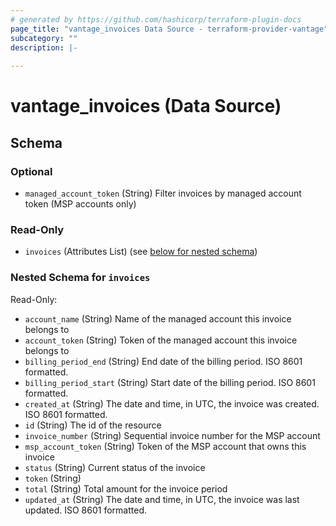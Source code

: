 ```yaml
---
# generated by https://github.com/hashicorp/terraform-plugin-docs
page_title: "vantage_invoices Data Source - terraform-provider-vantage"
subcategory: ""
description: |-
  
---
```


# vantage_invoices (Data Source)





<!-- schema generated by tfplugindocs -->
## Schema

### Optional

- `managed_account_token` (String) Filter invoices by managed account token (MSP accounts only)

### Read-Only

- `invoices` (Attributes List) (see [below for nested schema](#nestedatt--invoices))

<a id="nestedatt--invoices"></a>
### Nested Schema for `invoices`

Read-Only:

- `account_name` (String) Name of the managed account this invoice belongs to
- `account_token` (String) Token of the managed account this invoice belongs to
- `billing_period_end` (String) End date of the billing period. ISO 8601 formatted.
- `billing_period_start` (String) Start date of the billing period. ISO 8601 formatted.
- `created_at` (String) The date and time, in UTC, the invoice was created. ISO 8601 formatted.
- `id` (String) The id of the resource
- `invoice_number` (String) Sequential invoice number for the MSP account
- `msp_account_token` (String) Token of the MSP account that owns this invoice
- `status` (String) Current status of the invoice
- `token` (String)
- `total` (String) Total amount for the invoice period
- `updated_at` (String) The date and time, in UTC, the invoice was last updated. ISO 8601 formatted.


